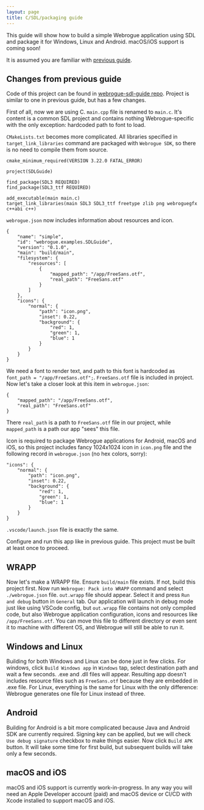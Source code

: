 ```yaml
---
layout: page
title: C/SDL/packaging guide
---
```


This guide will show how to build a simple Webrogue application using SDL and package it for Windows, Linux and Android.
macOS/iOS support is coming soon!

It is assumed you are familiar with [previous guide](./cpp.html).

## Changes from previous guide

Code of this project can be found in [webrogue-sdl-guide repo](https://github.com/webrogue-runtime/webrogue-sdl-guide).
Project is similar to one in previous guide, but has a few changes.

First of all, now we are using C.
`main.cpp` file is renamed to `main.c`.
It's content is a common SDL project and contains nothing Webrogue-specific with the only exception: hardcoded path to font to load.

`CMakeLists.txt` becomes more complicated. 
All libraries specified in `target_link_libraries` command are packaged with `Webrogue SDK`, so there is no need to compile them from source.
```
cmake_minimum_required(VERSION 3.22.0 FATAL_ERROR)

project(SDLGuide)

find_package(SDL3 REQUIRED)
find_package(SDL3_ttf REQUIRED)

add_executable(main main.c)
target_link_libraries(main SDL3 SDL3_ttf freetype zlib png webroguegfx c++abi c++)
```

`webrogue.json` now includes information about resources and icon.
```
{
    "name": "simple",
    "id": "webrogue.examples.SDLGuide",
    "version": "0.1.0",
    "main": "build/main",
    "filesystem": {
        "resources": [
            {
                "mapped_path": "/app/FreeSans.otf",
                "real_path": "FreeSans.otf"
            }
        ]
    },
    "icons": {
        "normal": {
            "path": "icon.png",
            "inset": 0.22,
            "background": {
                "red": 1,
                "green": 1,
                "blue": 1
            }
        }
    }
}
```

We need a font to render text, and path to this font is hardcoded as `font_path = "/app/FreeSans.otf";`.
`FreeSans.otf` file is included in project.
Now let's take a closer look at this item in `webrogue.json`:
```
{
    "mapped_path": "/app/FreeSans.otf",
    "real_path": "FreeSans.otf"
}
```
There `real_path` is a path to `FreeSans.otf` file in our project, while `mapped_path` is a path our app "sees" this file.

Icon is required to package Webrogue applications for Android, macOS and iOS, so this project includes fancy 1024x1024 icon in `icon.png` file and the following record in `webrogue.json` (no hex colors, sorry):
```
"icons": {
    "normal": {
        "path": "icon.png",
        "inset": 0.22,
        "background": {
            "red": 1,
            "green": 1,
            "blue": 1
        }
    }
}
```

`.vscode/launch.json` file is exactly the same.

Configure and run this app like in previous guide.
This project must be built at least once to proceed.

## WRAPP

Now let's make a WRAPP file.
Ensure `build/main` file exists.
If not, build this project first.
Now run `Webrogue: Pack into WRAPP` command and select `./webrogue.json` file.
`out.wrapp` file should appear.
Select it and press `Run and debug` button in `General` tab.
Our application will launch in debug mode just like using VSCode config, but `out.wrapp` file contains not only compiled code, but also Webrogue application configuration, icons and resources like `/app/FreeSans.otf`.
You can move this file to different directory or even sent it to machine with different OS, and Webrogue will still be able to run it.

## Windows and Linux

Building for both Windows and Linux can be done just in few clicks.
For windows, click `Build Windows app` in `Windows` tap, select destination path and wait a few seconds. .exe and .dll files will appear.
Resulting app doesn't includes resource files such as `FreeSans.otf` because they are embedded in .exe file.
For Linux, everything is the same for Linux with the only difference: Webrogue generates one file for Linux instead of three.

## Android

Building for Android is a bit more complicated because Java and Android SDK are currently required.
Signing key can be applied, but we will check `Use debug signature` checkbox to make things easier.
Now click `Build APK` button.
It will take some time for first build, but subsequent builds will take only a few seconds.

## macOS and iOS

macOS and iOS support is currently work-in-progress.
In any way you will need an Apple Developer account (paid) and macOS device or CI/CD with Xcode installed to support macOS and iOS.
